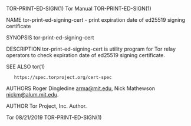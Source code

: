 TOR-PRINT-ED-SIGN(1)                                                                                                                                   Tor Manual                                                                                                                                  TOR-PRINT-ED-SIGN(1)

NAME
       tor-print-ed-signing-cert - print expiration date of ed25519 signing certificate

SYNOPSIS
       tor-print-ed-signing-cert <path to ed25519_signing_cert file>

DESCRIPTION
       tor-print-ed-signing-cert is utility program for Tor relay operators to check expiration date of ed25519 signing certificate.

SEE ALSO
       tor(1)

       https://spec.torproject.org/cert-spec

AUTHORS
       Roger Dingledine <arma@mit.edu>, Nick Mathewson <nickm@alum.mit.edu>.

AUTHOR
       Tor Project, Inc.
           Author.

Tor                                                                                                                                                    08/21/2019                                                                                                                                  TOR-PRINT-ED-SIGN(1)
